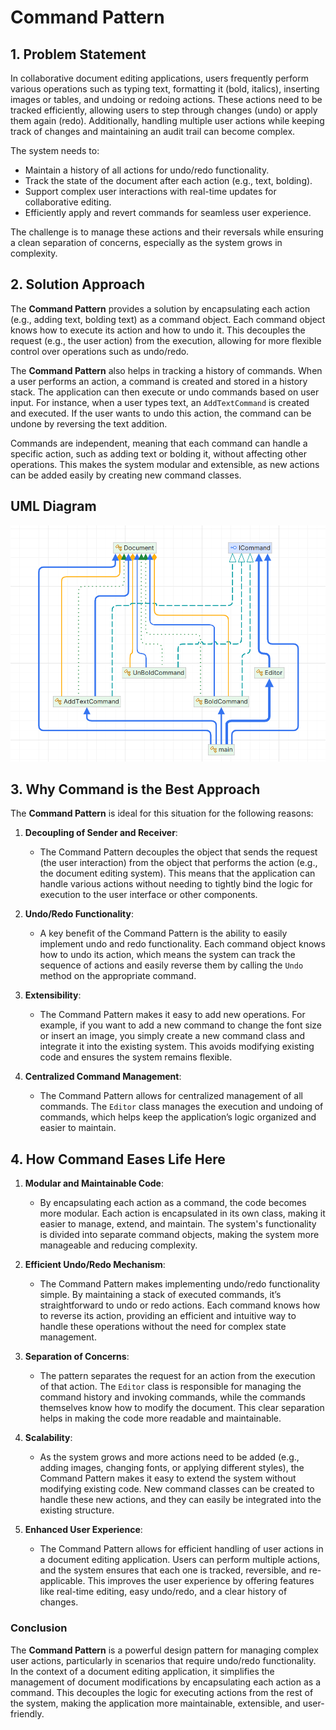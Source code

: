 ﻿# Command Pattern

## 1. Problem Statement

In collaborative document editing applications, users frequently perform various operations such as typing text, formatting it (bold, italics), inserting images or tables, and undoing or redoing actions. These actions need to be tracked efficiently, allowing users to step through changes (undo) or apply them again (redo). Additionally, handling multiple user actions while keeping track of changes and maintaining an audit trail can become complex.

The system needs to:
- Maintain a history of all actions for undo/redo functionality.
- Track the state of the document after each action (e.g., text, bolding).
- Support complex user interactions with real-time updates for collaborative editing.
- Efficiently apply and revert commands for seamless user experience.

The challenge is to manage these actions and their reversals while ensuring a clean separation of concerns, especially as the system grows in complexity.

## 2. Solution Approach

The **Command Pattern** provides a solution by encapsulating each action (e.g., adding text, bolding text) as a command object. Each command object knows how to execute its action and how to undo it. This decouples the request (e.g., the user action) from the execution, allowing for more flexible control over operations such as undo/redo.

The **Command Pattern** also helps in tracking a history of commands. When a user performs an action, a command is created and stored in a history stack. The application can then execute or undo commands based on user input. For instance, when a user types text, an `AddTextCommand` is created and executed. If the user wants to undo this action, the command can be undone by reversing the text addition.

Commands are independent, meaning that each command can handle a specific action, such as adding text or bolding it, without affecting other operations. This makes the system modular and extensible, as new actions can be added easily by creating new command classes.

## UML Diagram
![Command Pattern UML](../diagrams/uml-command.png)

## 3. Why Command is the Best Approach

The **Command Pattern** is ideal for this situation for the following reasons:

1. **Decoupling of Sender and Receiver**:
    - The Command Pattern decouples the object that sends the request (the user interaction) from the object that performs the action (e.g., the document editing system). This means that the application can handle various actions without needing to tightly bind the logic for execution to the user interface or other components.

2. **Undo/Redo Functionality**:
    - A key benefit of the Command Pattern is the ability to easily implement undo and redo functionality. Each command object knows how to undo its action, which means the system can track the sequence of actions and easily reverse them by calling the `Undo` method on the appropriate command.

3. **Extensibility**:
    - The Command Pattern makes it easy to add new operations. For example, if you want to add a new command to change the font size or insert an image, you simply create a new command class and integrate it into the existing system. This avoids modifying existing code and ensures the system remains flexible.

4. **Centralized Command Management**:
    - The Command Pattern allows for centralized management of all commands. The `Editor` class manages the execution and undoing of commands, which helps keep the application’s logic organized and easier to maintain.

## 4. How Command Eases Life Here

1. **Modular and Maintainable Code**:
    - By encapsulating each action as a command, the code becomes more modular. Each action is encapsulated in its own class, making it easier to manage, extend, and maintain. The system's functionality is divided into separate command objects, making the system more manageable and reducing complexity.

2. **Efficient Undo/Redo Mechanism**:
    - The Command Pattern makes implementing undo/redo functionality simple. By maintaining a stack of executed commands, it’s straightforward to undo or redo actions. Each command knows how to reverse its action, providing an efficient and intuitive way to handle these operations without the need for complex state management.

3. **Separation of Concerns**:
    - The pattern separates the request for an action from the execution of that action. The `Editor` class is responsible for managing the command history and invoking commands, while the commands themselves know how to modify the document. This clear separation helps in making the code more readable and maintainable.

4. **Scalability**:
    - As the system grows and more actions need to be added (e.g., adding images, changing fonts, or applying different styles), the Command Pattern makes it easy to extend the system without modifying existing code. New command classes can be created to handle these new actions, and they can easily be integrated into the existing structure.

5. **Enhanced User Experience**:
    - The Command Pattern allows for efficient handling of user actions in a document editing application. Users can perform multiple actions, and the system ensures that each one is tracked, reversible, and re-applicable. This improves the user experience by offering features like real-time editing, easy undo/redo, and a clear history of changes.

### Conclusion

The **Command Pattern** is a powerful design pattern for managing complex user actions, particularly in scenarios that require undo/redo functionality. In the context of a document editing application, it simplifies the management of document modifications by encapsulating each action as a command. This decouples the logic for executing actions from the rest of the system, making the application more maintainable, extensible, and user-friendly.
